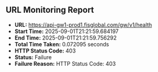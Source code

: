 ## URL Monitoring Report

- **URL:** https://api-gw1-prod1.fisglobal.com/gw/v1/health
- **Start Time:** 2025-09-01T21:21:59.684197
- **End Time:** 2025-09-01T21:21:59.756292
- **Total Time Taken:** 0.072095 seconds
- **HTTP Status Code:** 403
- **Status:** Failure
- **Failure Reason:** HTTP Status Code: 403
